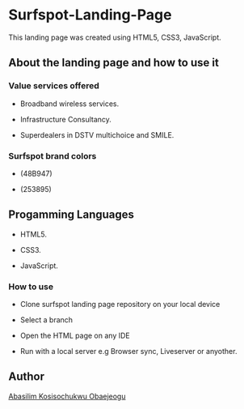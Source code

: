 # Surfspot-Landing-Page

This landing page was created using HTML5, CSS3, JavaScript. 

## About the landing page and how to use it

### Value services offered

- Broadband wireless services.

- Infrastructure Consultancy.

- Superdealers in DSTV multichoice and SMILE.

### Surfspot brand colors

- (48B947)

- (253895)

## Progamming Languages

- HTML5.

- CSS3.

- JavaScript. 

### How to use

- Clone surfspot landing page repository on your local device

- Select a branch

- Open the HTML page on any IDE

- Run with a local server e.g Browser sync, Liveserver or anyother.

## Author

[Abasilim Kosisochukwu Obaejeogu](www.linkedin.com/in/kosisochukwu-abasilim)

